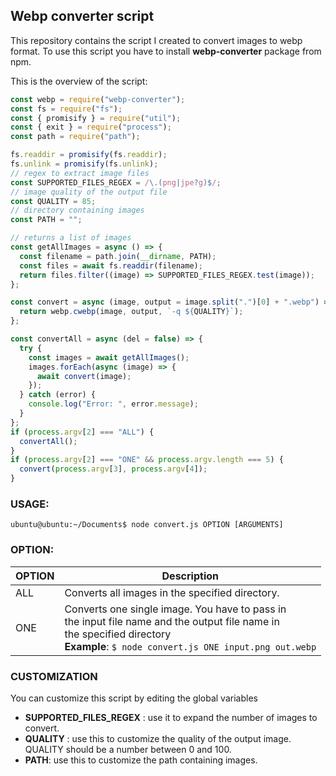 ## Webp converter script

This repository contains the script I created to convert images to webp format. To use this script you have to install **webp-converter** package from npm.

This is the overview of the script:

```js
const webp = require("webp-converter");
const fs = require("fs");
const { promisify } = require("util");
const { exit } = require("process");
const path = require("path");

fs.readdir = promisify(fs.readdir);
fs.unlink = promisify(fs.unlink);
// regex to extract image files
const SUPPORTED_FILES_REGEX = /\.(png|jpe?g)$/;
// image quality of the output file
const QUALITY = 85;
// directory containing images
const PATH = "";

// returns a list of images
const getAllImages = async () => {
  const filename = path.join(__dirname, PATH);
  const files = await fs.readdir(filename);
  return files.filter((image) => SUPPORTED_FILES_REGEX.test(image));
};

const convert = async (image, output = image.split(".")[0] + ".webp") => {
  return webp.cwebp(image, output, `-q ${QUALITY}`);
};

const convertAll = async (del = false) => {
  try {
    const images = await getAllImages();
    images.forEach(async (image) => {
      await convert(image);
    });
  } catch (error) {
    console.log("Error: ", error.message);
  }
};
if (process.argv[2] === "ALL") {
  convertAll();
}
if (process.argv[2] === "ONE" && process.argv.length === 5) {
  convert(process.argv[3], process.argv[4]);
}
```

### USAGE:

```
ubuntu@ubuntu:~/Documents$ node convert.js OPTION [ARGUMENTS]
```

### OPTION:

| OPTION | Description                                                                                                                                                                                  |
| ------ | -------------------------------------------------------------------------------------------------------------------------------------------------------------------------------------------- |
| ALL    | Converts all images in the specified directory.                                                                                                                                              |
| ONE    | Converts one single image. You have to pass in <br>the input file name and the output file name in <br> the specified directory <br> **Example**: `$ node convert.js ONE input.png out.webp` |

### CUSTOMIZATION

You can customize this script by editing the global variables

- **SUPPORTED_FILES_REGEX** : use it to expand the number of images to convert.
- **QUALITY** : use this to customize the quality of the output image. QUALITY should be a number between 0 and 100.
- **PATH**: use this to customize the path containing images.
